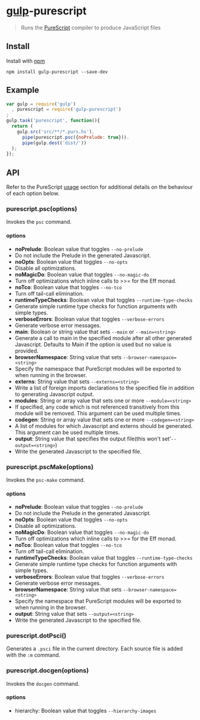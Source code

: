 # [gulp](https://github.com/wearefractal/gulp)-purescript

> Runs the [PureScript](http://www.purescript.org) compiler to produce JavaScript files

## Install

Install with [npm](https://npmjs.org/package/gulp-purescript)

```
npm install gulp-purescript --save-dev
```

## Example

```js
var gulp = require('gulp')
  , purescript = require('gulp-purescript')
;
gulp.task('purescript', function(){
  return (
    gulp.src('src/**/*.purs.hs').
      pipe(purescript.psc({noPrelude: true})).
      pipe(gulp.dest('dist/'))
  );
});
```

## API

Refer to the PureScript [usage](http://docs.purescript.org/en/latest/start.html#compiler-usage) section for additional details on the behaviour of each option below.

### purescript.psc(options)

Invokes the `psc` command.

#### options

 - **noPrelude**: Boolean value that toggles `--no-prelude`
  -  Do not include the Prelude in the generated Javascript.
 - **noOpts**: Boolean value that toggles `--no-opts`
  - Disable all optimizations.
 - **noMagicDo**: Boolean value that toggles `--no-magic-do`
  - Turn off optimizations which inline calls to >>= for the Eff monad.
 - **noTco**: Boolean value that toggles `--no-tco`
  - Turn off tail-call elimination.
 - **runtimeTypeChecks**: Boolean value that toggles `--runtime-type-checks`
  - Generate simple runtime type checks for function arguments with simple types.
 - **verboseErrors**: Boolean value that toggles `--verbose-errors`
  - Generate verbose error messages.
 - **main**: Boolean or string value that sets `--main` or `--main=<string>`
  - Generate a call to main in the specified module after all other generated Javascript. Defaults to Main if the option is used but no value is provided.
 - **browserNamespace**: String value that sets `--browser-namespace=<string>`
  - Specify the namespace that PureScript modules will be exported to when running in the browser.
 - **externs**: String value that sets `--externs=<string>`
  - Write a list of foreign imports declarations to the specified file in addition to generating Javascript output.
 - **modules**: String or array value that sets one or more `--module=<string>`
  - If specified, any code which is not referenced transitively from this module will be removed. This argument can be used multiple times.
 - **codegen**: String or array value that sets one or more `--codegen=<string>`
  - A list of modules for which Javascript and externs should be generated. This argument can be used multiple times.
 - **output**: String value that specifies the output file(this won't set'`--output=<string>`)
  - Write the generated Javascript to the specified file.

### purescript.pscMake(options)

Invokes the `psc-make` command.

#### options

 - **noPrelude**: Boolean value that toggles `--no-prelude`
  - Do not include the Prelude in the generated Javascript.
 - **noOpts**: Boolean value that toggles `--no-opts`
  - Disable all optimizations.
 - **noMagicDo**: Boolean value that toggles `--no-magic-do`
  - Turn off optimizations which inline calls to >>= for the Eff monad.
 - **noTco**: Boolean value that toggles `--no-tco`
  - Turn off tail-call elimination.
 - **runtimeTypeChecks**: Boolean value that toggles `--runtime-type-checks`
  - Generate simple runtime type checks for function arguments with simple types.
 - **verboseErrors**: Boolean value that toggles `--verbose-errors`
  - Generate verbose error messages.
 - **browserNamespace**: String value that sets `--browser-namespace=<string>`
  - Specify the namespace that PureScript modules will be exported to when running in the browser.
 - **output**: String value that sets `--output=<string>`
  - Write the generated Javascript to the specified file.

### purescript.dotPsci()

Generates a `.psci` file in the current directory. Each source file is
added with the `:m` command.

### purescript.docgen(options)

Invokes the `docgen` command.

#### options

 - hierarchy: Boolean value that toggles `--hierarchy-images`

